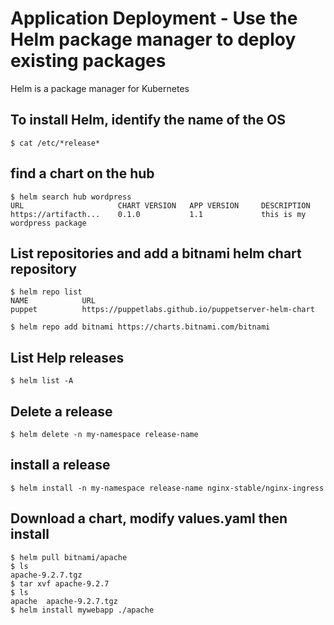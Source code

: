 # Application Deployment - Use the Helm package manager to deploy existing packages

Helm is a package manager for Kubernetes

## To install Helm, identify the name of the OS
[//]: # (source 07/Labs – Install Helm)

```
$ cat /etc/*release*
```

## find a chart on the hub
[//]: # (source 07/Labs – Helm Concepts)
```
$ helm search hub wordpress
URL                     CHART VERSION	APP VERSION     DESCRIPTION
https://artifacth...	0.1.0        	1.1             this is my wordpress package
```

## List repositories and add a bitnami helm chart repository

```
$ helm repo list
NAME            URL                                                 
puppet          https://puppetlabs.github.io/puppetserver-helm-chart
```

```
$ helm repo add bitnami https://charts.bitnami.com/bitnami
```

## List Help releases
```
$ helm list -A 
```

## Delete a release
```
$ helm delete -n my-namespace release-name
```

## install a release 
```
$ helm install -n my-namespace release-name nginx-stable/nginx-ingress       
```

## Download a chart, modify values.yaml then install

```
$ helm pull bitnami/apache
$ ls
apache-9.2.7.tgz
$ tar xvf apache-9.2.7
$ ls
apache  apache-9.2.7.tgz 
$ helm install mywebapp ./apache 
```